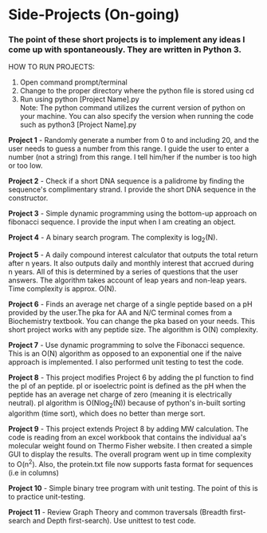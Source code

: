 # Side-Projects (On-going)
### The point of these short projects is to implement any ideas I come up with spontaneously. They are written in Python 3. 

HOW TO RUN PROJECTS:
1. Open command prompt/terminal
2. Change to the proper directory where the python file is stored using cd
3. Run using python [Project Name].py <br>
Note: The python command utilizes the current version of python on your machine.
You can also specify the version when running the code such as python3 [Project Name].py

**Project 1** - Randomly generate a number from 0 to and including 20, and the user needs to guess a number from this range. I guide the user to enter a number (not a string) from this range. I tell him/her if the number is too high or too low. 

**Project 2** - Check if a short DNA sequence is a palidrome by finding the sequence's complimentary strand. I provide the short DNA sequence in the constructor.

**Project 3** - Simple dynamic programming using the bottom-up approach on fibonacci sequence. I provide the input when I am creating an object.  

**Project 4** - A binary search program. The complexity is log<sub>2</sub>(N). 

**Project 5** - A daily compound interest calculator that outputs the total return after n years. It also outputs daily and monthly interest that accrued during n years. All of this is determined by a series of questions that the user answers. The algorithm takes account of leap years and non-leap years. Time complexity is approx. O(N).

**Project 6** - Finds an average net charge of a single peptide based on a pH provided by the user.The pka for AA and N/C terminal comes from a Biochemistry textbook. You can change the pka based on your needs. This short project works with any peptide size. The algorithm is O(N) complexity.

**Project 7** - Use dynamic programming to solve the Fibonacci sequence. This is an O(N) algorithm as opposed to an exponential one if the naive approach is implemented. I also performed unit testing to test the code. 

**Project 8** - This project modifies Project 6 by adding the pI function to find the pI of an peptide. pI or isoelectric point is defined as the pH when the peptide has an average net charge of zero (meaning it is electrically neutral). pI algorithm is O(Nlog<sub>2</sub>(N)) because of python's in-built sorting algorithm (time sort), which does no better than merge sort.

**Project 9** - This project extends Project 8 by adding MW calculation. The code is reading from an excel workbook that contains the individual aa's molecular weight found on Thermo Fisher website. I then created a simple GUI to display the results. The overall program went up in time complexity to O(n<sup>2</sup>). Also, the protein.txt file now supports fasta format for sequences (i.e in columns)

**Project 10** - Simple binary tree program with unit testing. The point of this is to practice unit-testing. 

**Project 11** - Review Graph Theory and common traversals (Breadth first-search and Depth first-search). Use unittest to test code.
